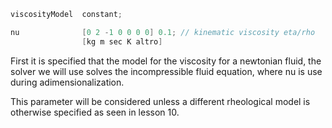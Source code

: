 ```cpp
viscosityModel  constant;

nu              [0 2 -1 0 0 0 0] 0.1; // kinematic viscosity eta/rho
				[kg m sec K altro]
```

First it is specified that the model for the viscosity for a newtonian fluid, the solver we will use solves the incompressible fluid equation, where nu is use during adimensionalization.

This parameter will be considered unless a different rheological model is otherwise specified as seen in lesson 10. 